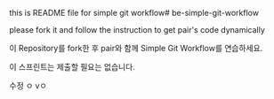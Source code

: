 this is README file for simple git workflow# be-simple-git-workflow

please fork it and follow the instruction to get pair's code dynamically


이 Repository를 fork한 후 pair와 함께 Simple Git Workflow를 연습하세요.


이 스프린트는 제출할 필요는 없습니다.

수정 ㅇ vㅇ
